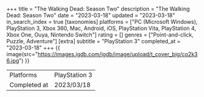 +++
title = "The Walking Dead: Season Two"
description = "The Walking Dead: Season Two"
date = "2023-03-18"
updated = "2023-03-18"
in_search_index = true
[taxonomies]
platforms = ["PC (Microsoft Windows), PlayStation 3, Xbox 360, Mac, Android, iOS, PlayStation Vita, PlayStation 4, Xbox One, Ouya, Nintendo Switch"]
rating = []
genres = ["Point-and-click, Puzzle, Adventure"]
[extra]
subtitle = "PlayStation 3"
completed_at = "2023-03-18"
+++
{{ image(src="https://images.igdb.com/igdb/image/upload/t_cover_big/co2k36.jpg") }}

|              |            |
| ------------ | ---------- |
| Platforms    | PlayStation 3 |
| Completed at | 2023/03/18 |

